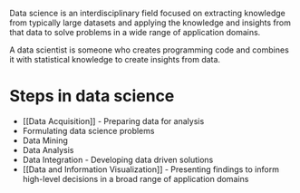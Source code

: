 Data science is an interdisciplinary field focused on extracting knowledge from typically large datasets and applying the knowledge and insights from that data to solve problems in a wide range of application domains.

A data scientist is someone who creates programming code and combines it with statistical knowledge to create insights from data.

# Steps in data science
- [[Data Acquisition]] - Preparing data for analysis
- Formulating data science problems
- Data Mining
- Data Analysis
- Data Integration - Developing data driven solutions
- [[Data and Information Visualization]] - Presenting findings to inform high-level decisions in a broad range of application domains